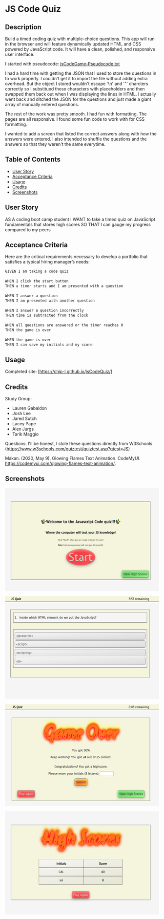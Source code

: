 # JS Code Quiz

## Description

Build a timed coding quiz with multiple-choice questions. This app will run in the browser and will feature dynamically updated HTML and CSS powered by JavaScript code. It will have a clean, polished, and responsive user interface.

I started with pseudocode: [jsCodeGame-Pseudocode.txt](./assets/misc/jsCodeGame-Pseudocode.txt)

I had a hard time with getting the JSON that I used to store the questions in to work properly. I couldn't get it to import the file without adding extra overhead. But the object I stored wouldn't escape '\n' and '\"' charcters correctly so I substitued those characters with placeholders and then swapped them back out when I was displaying the lines in HTML. I actually went back and ditched the JSON for the questions and just made a giant array of manually entered questions.

The rest of the work was pretty smooth. I had fun with formatting. The pages are all responsive. I found some fun code to work with for CSS formatting.

I wanted to add a screen that listed the correct answers along with how the answers were entered. I also intended to shuffle the questions and the answers so that they weren't the same everytime.

## Table of Contents

- [User Story](#user-story)
- [Acceptance Criteria](#acceptance-criteria)
- [Usage](#usage)
- [Credits](#credits)
- [Screenshots](#screenshots)

## User Story

AS A coding boot camp student
I WANT to take a timed quiz on JavaScript fundamentals that stores high scores
SO THAT I can gauge my progress compared to my peers

## Acceptance Criteria

Here are the critical requirements necessary to develop a portfolio that satisfies a typical hiring manager’s needs:

```
GIVEN I am taking a code quiz

WHEN I click the start button
THEN a timer starts and I am presented with a question

WHEN I answer a question
THEN I am presented with another question

WHEN I answer a question incorrectly
THEN time is subtracted from the clock

WHEN all questions are answered or the timer reaches 0
THEN the game is over

WHEN the game is over
THEN I can save my initials and my score
```

## Usage

Completed site: [https://chip-l.github.io/jsCodeQuiz/]

## Credits

Study Group:

- Lauren Gabaldon
- Josh Lee
- Jared Sutch
- Lacey Pape
- Alex Jurgs
- Tarik Maggio

Questions: I'll be honest, I stole these questions directly from W3Schools (https://www.w3schools.com/quiztest/quiztest.asp?qtest=JS)

Makan. (2020, May 9). Glowing Flames Text Animation. CodeMyUI. https://codemyui.com/glowing-flames-text-animation/.

## Screenshots

![Opening Screen](/assets/misc/OpeningScreenScreenshot.jpg)

![Quiz Screen](./assets/misc/JSQuizScreenshot.jpg)

![Game Over Screen](./assets/misc/GameOverScreenshot.jpg)

![High Score Screen](./assets/misc/HighScoresScreenshot.jpg)

